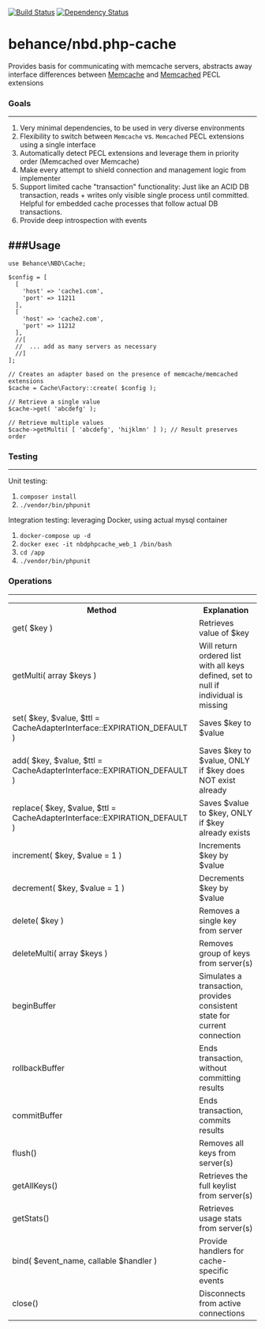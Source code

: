 [![Build Status](https://travis-ci.org/behance/nbd.php-cache.svg?branch=master)](https://travis-ci.org/behance/nbd.php-cache)
[![Dependency Status](https://www.versioneye.com/user/projects/55302e6210e71490660008fd/badge.svg?style=flat)](https://www.versioneye.com/user/projects/55302e6210e71490660008fd)

# behance/nbd.php-cache
Provides basis for communicating with memcache servers, abstracts away interface differences
between [Memcache](https://pecl.php.net/package/memcached) and [Memcached](https://pecl.php.net/package/memcached) PECL extensions

### Goals
---

1. Very minimal dependencies, to be used in very diverse environments
2. Flexibility to switch between `Memcache` vs. `Memcached` PECL extensions using a single interface
3. Automatically detect PECL extensions and leverage them in priority order (Memcached over Memcache)
4. Make every attempt to shield connection and management logic from implementer
5. Support limited cache "transaction" functionality: Just like an ACID DB transaction, reads + writes only visible single process until committed. Helpful for embedded cache processes that follow actual DB transactions.
6. Provide deep introspection with events


###Usage
---

```
use Behance\NBD\Cache;

$config = [
  [
    'host' => 'cache1.com',
    'port' => 11211
  ],
  [
    'host' => 'cache2.com',
    'port' => 11212
  ],
  //[
  //  ... add as many servers as necessary
  //]
];

// Creates an adapter based on the presence of memcache/memcached extensions
$cache = Cache\Factory::create( $config );

// Retrieve a single value
$cache->get( 'abcdefg' );

// Retrieve multiple values
$cache->getMulti( [ 'abcdefg', 'hijklmn' ] ); // Result preserves order
```

### Testing
---   
Unit testing: 
1. `composer install`
2. `./vendor/bin/phpunit`

Integration testing: leveraging Docker, using actual mysql container
1. `docker-compose up -d`
2. `docker exec -it nbdphpcache_web_1 /bin/bash`
3. `cd /app`
4. `./vendor/bin/phpunit`

### Operations
---

<table>
<tr><th>Method</th><th>Explanation</th></tr>
<tr><td>get( $key )</td><td>Retrieves value of $key</td></tr>
<tr><td>getMulti( array $keys )</td><td>Will return ordered list with all keys defined, set to null if individual is missing</td></tr>
<tr><td>set( $key, $value, $ttl = CacheAdapterInterface::EXPIRATION_DEFAULT )</td><td>Saves $key to $value</td></tr>
<tr><td>add( $key, $value, $ttl = CacheAdapterInterface::EXPIRATION_DEFAULT )</td><td>Saves $key to $value, ONLY if $key does NOT exist already</td></tr>
<tr><td>replace( $key, $value, $ttl = CacheAdapterInterface::EXPIRATION_DEFAULT )</td><td>Saves $value to $key, ONLY if $key already exists</td></tr>
<tr><td>increment( $key, $value = 1 )</td><td>Increments $key by $value</td></tr>
<tr><td>decrement( $key, $value = 1 )</td><td>Decrements $key by $value</td></tr>
<tr><td>delete( $key )</td><td>Removes a single key from server</td></tr>
<tr><td>deleteMulti( array $keys )</td><td>Removes group of keys from server(s)</td></tr>

<tr><td>beginBuffer</td><td>Simulates a transaction, provides consistent state for current connection</td></tr>
<tr><td>rollbackBuffer</td><td>Ends transaction, without committing results</td></tr>
<tr><td>commitBuffer</td><td>Ends transaction, commits results</td></tr>

<tr><td>flush()</td><td>Removes all keys from server(s)</td></tr>
<tr><td>getAllKeys()</td><td>Retrieves the full keylist from server(s)</td></tr>
<tr><td>getStats()</td><td>Retrieves usage stats from server(s)</td></tr>
<tr><td>bind( $event_name, callable $handler )</td><td>Provide handlers for cache-specific events</td></tr>
<tr><td>close()</td><td>Disconnects from active connections</td></tr>
</table>
